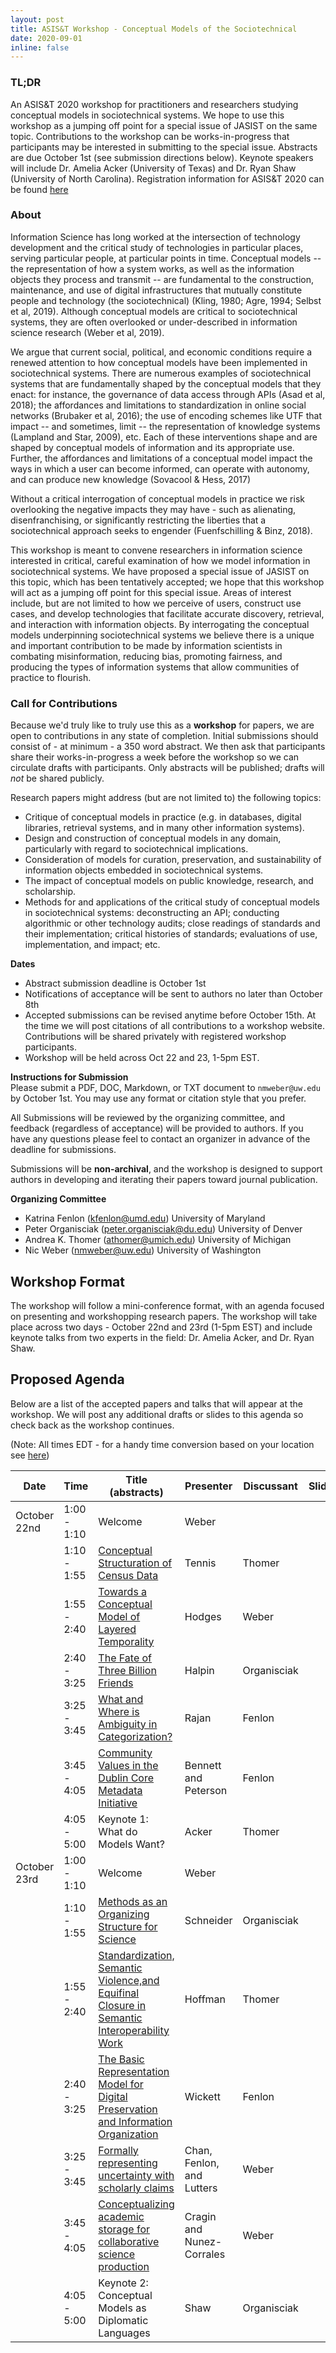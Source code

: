 ```yaml
---
layout: post
title: ASIS&T Workshop - Conceptual Models of the Sociotechnical
date: 2020-09-01
inline: false
--- 
```



### TL;DR
An ASIS&T 2020 workshop for practitioners and researchers studying conceptual models in sociotechnical systems. We hope to use this workshop as a jumping off point for a special issue of JASIST on the same topic. Contributions to the workshop can be works-in-progress that participants may be interested in submitting to the special issue.  Abstracts are due October 1st (see submission directions below). Keynote speakers will include Dr. Amelia Acker (University of Texas) and Dr. Ryan Shaw (University of North Carolina). Registration information for ASIS&T 2020 can be found [here](https://www.asist.org/am20/registration/) 

### About
Information Science has long worked at the intersection of technology development and the critical study of technologies in particular places, serving particular people, at particular points in time. Conceptual models -- the representation of how a system works, as well as the information objects they process and transmit -- are fundamental to the construction, maintenance, and use of digital infrastructures that mutually constitute people and technology (the sociotechnical) (Kling, 1980; Agre, 1994; Selbst et al, 2019). Although conceptual models are critical to sociotechnical systems, they are often overlooked or under-described in information science research (Weber et al, 2019). 

We argue that current social, political, and economic conditions require a renewed attention to how conceptual models have been implemented in sociotechnical systems. There are numerous examples of sociotechnical systems that are fundamentally shaped by the conceptual models that they enact: for instance, the governance of data access through APIs (Asad et al, 2018); the affordances and limitations to standardization in online social networks (Brubaker et al, 2016); the use of encoding schemes like UTF that impact -- and sometimes, limit -- the representation of knowledge systems (Lampland and Star, 2009), etc. Each of these interventions shape and are shaped by conceptual models of information and its appropriate use. Further, the affordances and limitations of a conceptual model impact the ways in which a user can become informed, can operate with autonomy, and can produce new knowledge (Sovacool & Hess, 2017) 

Without a critical interrogation of conceptual models in practice we risk overlooking the negative impacts they may have - such as alienating, disenfranchising, or significantly restricting the liberties that a sociotechnical approach seeks to engender (Fuenfschilling & Binz, 2018). 

This workshop is meant to convene researchers in information science interested in critical, careful examination of how we model information in sociotechnical systems. We have proposed a special issue of JASIST on this topic, which has been tentatively accepted; we hope that this workshop will act as a jumping off point for this special issue. Areas of interest include, but are not limited to how we perceive of users, construct use cases, and develop technologies that facilitate accurate discovery, retrieval, and interaction with information objects. By interrogating the conceptual models underpinning sociotechnical systems we believe there is a unique and important contribution to be made by information scientists in combating misinformation, reducing bias, promoting fairness, and producing the types of information systems that allow communities of practice to flourish. 

### Call for Contributions

Because we'd truly like to truly use this as a **workshop** for papers, we are open to contributions in any state of completion.  Initial submissions should  consist of - at minimum - a 350 word abstract. We then ask that participants share their works-in-progress a week before the workshop so we can circulate drafts with participants. Only abstracts will be published; drafts will _not_ be shared publicly.

Research papers might address (but are not limited to) the following topics: 
- Critique of conceptual models in practice (e.g. in databases, digital libraries, retrieval systems, and in many other information systems).
- Design and construction of conceptual models in any domain, particularly with regard to sociotechnical implications.
- Consideration of models for curation, preservation, and sustainability of information objects embedded in sociotechnical systems. 
- The impact of conceptual models on public knowledge, research, and scholarship.
- Methods for and applications of the critical study of conceptual models in sociotechnical systems: deconstructing an API; conducting algorithmic or other technology audits; close readings of standards and their implementation; critical histories of standards; evaluations of use, implementation, and impact; etc.   

**Dates**          
- Abstract submission deadline is October 1st
- Notifications of acceptance will be sent to authors no later than October 8th
- Accepted submissions can be revised anytime before October 15th. At the time we will post citations of all contributions to a workshop website. Contributions will be shared privately with registered workshop participants.
- Workshop will be held across Oct 22 and 23, 1-5pm EST.

**Instructions for Submission**            
Please submit a PDF, DOC, Markdown, or TXT document to `nmweber@uw.edu` by October 1st. You may use any format or citation style that you prefer. 

All Submissions will be reviewed by the organizing committee, and feedback (regardless of acceptance) will be provided to authors. If you have any questions please feel to contact an organizer in advance of the deadline for submissions. 

Submissions will be **non-archival**, and the workshop is designed to support authors in developing and iterating their papers toward journal publication.
<br>

**Organizing Committee**            
- Katrina Fenlon (kfenlon@umd.edu) University of Maryland
- Peter Organisciak (peter.organisciak@du.edu) University of Denver
- Andrea K. Thomer (athomer@umich.edu) University of Michigan
- Nic Weber (nmweber@uw.edu) University of Washington

## Workshop Format 
The workshop will follow a mini-conference format, with an agenda focused on presenting and workshopping research papers. The workshop will take place across two days - October 22nd and 23rd (1-5pm EST) and include keynote talks from two experts in the field: Dr. Amelia Acker, and Dr. Ryan Shaw.

## Proposed Agenda 
Below are a list of the accepted papers and talks that will appear at the workshop. We will post any additional drafts or slides to this agenda so check back as the workshop continues. 

(Note: All times EDT - for a handy time conversion based on your location see [here](https://www.timeanddate.com/worldclock/fixedtime.html?msg=Workshop%2C+Part+1%3A+Conceptual+Models+in+Sociotechnical+Systems&iso=20201022T13&p1=263)) 

| Date 	| Time 	| Title (abstracts) 	| Presenter 	| Discussant 	| Slides 	|
|-	|-	|-	|-	|-	|-	|
| October 22nd 	| 1:00 - 1:10 	| Welcome 	| Weber 	|  	|  	|
|  	| 1:10 - 1:55 	| [Conceptual Structuration of Census Data](https://github.com/sig-cm/ASIST-2020/raw/master/Submissions/Tennis2020b.docx) 	| Tennis  	| Thomer 	|  	|
|  	| 1:55 - 2:40 	| [Towards a Conceptual Model of Layered Temporality](https://raw.githubusercontent.com/sig-cm/ASIST-2020/master/Submissions/hodges%20asist%20sigcm%20submission%2010-1-2020.pdf) 	| Hodges 	| Weber 	|  	|
|  	| 2:40 - 3:25 	| [The Fate of Three Billion Friends](https://github.com/sig-cm/ASIST-2020/raw/master/Submissions/Halpin%20-%20The%20Fate%20of%20Three%20Billion%20Friends.docx) 	| Halpin  	| Organisciak 	|  	|
|  	| 3:25 - 3:45 	| [What and Where is Ambiguity in Categorization?](https://github.com/sig-cm/ASIST-2020/raw/master/Submissions/RajanL_SIGCM_Abstract_1020.docx) 	| Rajan 	| Fenlon 	|  	|
|  	| 3:45 - 4:05 	| [Community Values in the Dublin Core Metadata Initiative](https://raw.githubusercontent.com/sig-cm/ASIST-2020/master/Submissions/BennettPeterson_SIGCMWorkshop.pdf) 	| Bennett and Peterson 	| Fenlon  	|  	|
|  	| 4:05 - 5:00 	| Keynote 1: What do Models Want? 	| Acker 	| Thomer  	|  	|
| October 23rd 	| 1:00 - 1:10 	| Welcome 	| Weber 	|  	|  	|
|  	| 1:10 - 1:55 	|[Methods as an Organizing Structure for Science](https://github.com/sig-cm/ASIST-2020/raw/master/Submissions/SIG-CM-outline--2020-10-05.docx) | Schneider 	| Organisciak 	|  	|
|  	| 1:55 - 2:40 	| [Standardization, Semantic Violence,and Equifinal Closure in Semantic Interoperability Work](https://raw.githubusercontent.com/sig-cm/ASIST-2020/master/Submissions/Hoffman_2020_Recursive%20Ontologization%20(Extended%20Abstract%2C%20ASIS%26T%20SIG-CM).pdf) 	| Hoffman 	| Thomer 	|  	|
|  	| 2:40 - 3:25 	| [The Basic Representation Model for Digital Preservation and Information Organization](https://raw.githubusercontent.com/sig-cm/ASIST-2020/master/Submissions/BRM_SIG-CM_ASIST2020.pdf) | Wickett  	| Fenlon 	|  	|
|  	| 3:25 - 3:45 	| [Formally representing uncertainty with scholarly claims](https://raw.githubusercontent.com/sig-cm/ASIST-2020/master/Submissions/ASIST2020_ConceptualModelingWorkshop_Formally-Representing-Interdisciplinary-Uncertainty-for-Synthesis.pdf) 	| Chan, Fenlon, and Lutters 	| Weber 	|  	|
|  	| 3:45 - 4:05 	| [Conceptualizing academic storage for collaborative science production](https://raw.githubusercontent.com/sig-cm/ASIST-2020/master/Submissions/Cragin_Nunez_SIGCM_Abstract_2020.pdf) 	| Cragin and Nunez-Corrales 	| Weber 	|  	|
|  	| 4:05 - 5:00 	| Keynote 2: Conceptual Models as Diplomatic Languages	| Shaw 	| Organisciak 	|  	|

